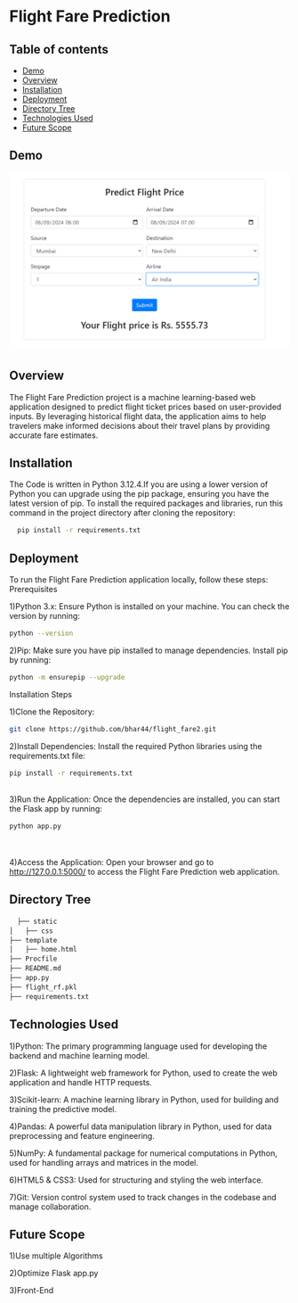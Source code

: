 
# Flight Fare Prediction




## Table of contents
- [Demo](#Demo)
- [Overview](#Overview)
- [Installation](#Installation)
- [Deployment](#Deployment)
- [Directory Tree](#DirectoryTree)
- [Technologies Used](#TechnologiesUsed)
- [Future Scope ](#FutureScope)

## Demo

![](./Screenshot%202024-09-04%20190147.png)



## Overview

The Flight Fare Prediction project is a machine learning-based web application designed to predict flight ticket prices based on user-provided inputs. By leveraging historical flight data, the application aims to help travelers make informed decisions about their travel plans by providing accurate fare estimates.
## Installation

The Code is written in Python 3.12.4.If you are using a lower version of Python you can upgrade using the pip package, ensuring you have the latest version of pip. To install the required packages and libraries, run this command in the project directory after cloning the repository:

```bash
  pip install -r requirements.txt
```
    
## Deployment 
To run the Flight Fare Prediction application locally, follow these steps:
Prerequisites

1)Python 3.x: Ensure Python is installed on your machine. You can check the version by running:
```bash
python --version
```
2)Pip: Make sure you have pip installed to manage dependencies. Install pip by running:
```bash
python -m ensurepip --upgrade

```
Installation Steps

1)Clone the Repository:
```bash
git clone https://github.com/bhar44/flight_fare2.git


```
2)Install Dependencies: Install the required Python libraries using the requirements.txt file:
```bash
pip install -r requirements.txt



```
3)Run the Application: Once the dependencies are installed, you can start the Flask app by running:
```bash
python app.py




```
4)Access the Application: Open your browser and go to http://127.0.0.1:5000/ to access the Flight Fare Prediction web application.

## Directory Tree

```bash
  ├── static 
│   ├── css
├── template
│   ├── home.html
├── Procfile
├── README.md
├── app.py
├── flight_rf.pkl
├── requirements.txt
```
## Technologies Used
1)Python: The primary programming language used for developing the backend and machine learning model.

2)Flask: A lightweight web framework for Python, used to create the web application and handle HTTP requests.

3)Scikit-learn: A machine learning library in Python, used for building and training the predictive model.

4)Pandas: A powerful data manipulation library in Python, used for data preprocessing and feature engineering.

5)NumPy: A fundamental package for numerical computations in Python, used for handling arrays and matrices in the model.

6)HTML5 & CSS3: Used for structuring and styling the web interface.

7)Git: Version control system used to track changes in the codebase and manage collaboration.

## Future Scope
1)Use multiple Algorithms

2)Optimize Flask app.py

3)Front-End
